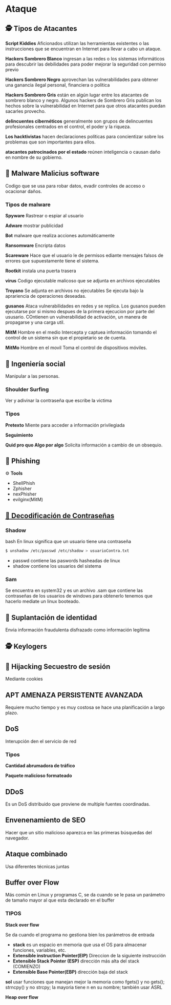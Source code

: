 # Ataque

## 🕵️ Tipos de Atacantes
 
 **Script Kiddies** Aficionados  utilizan las herramientas existentes o las instrucciones que se encuentran en Internet para llevar a cabo un ataque.
 
 **Hackers Sombrero Blanco** ingresan a las redes o los sistemas informáticos para descubrir las debilidades para poder mejorar la seguridad con permiso previo
 
**Hackers Sombrero Negro** aprovechan las vulnerabilidades para obtener una ganancia ilegal personal, financiera o política
  
**Hackers Sombrero Gris** están en algún lugar entre los atacantes de sombrero blanco y negro. Algunos hackers de Sombrero Gris publican los hechos sobre la vulnerabilidad en Internet para que otros atacantes puedan sacarles provecho.

 **delincuentes cibernéticos** generalmente son grupos de delincuentes profesionales centrados en el control, el poder y la riqueza.
 
 **Los hacktivistas** hacen declaraciones políticas para concientizar sobre los problemas que son importantes para ellos.
 
  **atacantes patrocinados por el estado** reúnen inteligencia o causan daño en nombre de su gobierno.

 ## 🐛 Malware Malicius software
 
 Codigo que se usa para robar datos, evadir controles de acceso o ocacionar daños.
 
 ### Tipos de malware
 
 **Spyware** Rastrear o espiar al usuario
 
 **Adware** mostrar publicidad
 
 **Bot** malware que realiza acciones automáticamente
 
 **Ransomware** Encripta datos
 
 **Scareware** Hace que el usuario le de permisos ediante mensajes falsos de errores que supuestamente tiene el sistema.
 
 **Rootkit** instala una puerta trasera
 
 **virus** Codigo ejecutable malicoso que se adjunta en archivos ejecutables
 
 **Troyano** Se adjunta en archivos no ejecutables Se ejecuta bajo la aprariencia de operaciones deseadas.
 
 **gusanos** Ataca vulnerabilidades en redes y se replica. Los gusanos pueden ejecutarse por si mismo despues de la primera ejecucion por parte del ususario. COntienen un vulnerabilidad de activación, un manera de propagarse y una carga util.
 
 **MitM** Hombre en el medio Intercepta y captuea información tomando el control de un sistema sin que el propietario se de cuenta.
 
 **MitMo** Hombre en el movil Toma el control de dispositivos móviles.
 
 
 ## 🦊 Ingeniería social
 
 Manipular a las personas.
 
 ### Shoulder Surfing 
 
 Ver y adivinar la contraseña que escribe la victima
 
 ### Tipos
 
 **Pretexto** Miente para acceder a información privilegiada
 
 **Seguimiento**
 
 **Quid pro quo Algo por algo** Solicita información a cambio de un obsequio.
  
 
 ## 🦈 Phishing
 
 ⚙️ **Tools**
 
 - ShellPhish
 - Zphisher
 - nexPhisher
 - evilginx(MitM)
 
 
 
 
 ## [🔐 Decodificación de Contraseñas](https://github.com/jhonPariona/_learn-cyber-security/blob/master/contrase%C3%B1as.md#contrase%C3%B1as)
 
 ### Shadow
 
 bash En linux significa que un usuario tiene una contraseña
 
 ```bash
 $ unshadow /etc/passwd /etc/shadow > usuarioContra.txt
 ```
 
 - passwd contiene las paswords hasheadas de linux
 - shadow contiene los usuarios del sistema
 
 ### Sam
 
 Se encuentra en system32 y es un archivo .sam que contiene las contraseñas de los usuarios de windows para obtenerlo tenemos que hacerlo mediate un linux booteado.


## 🎩 Suplantación de identidad

Envia información fraudulenta disfrazado como información legítima

## 🕵️ Keylogers

## 🧽 Hijacking Secuestro de sesión

Mediante cookies

## APT AMENAZA PERSISTENTE AVANZADA

Requiere mucho tiempo y es muy costosa se hace una planificación a largo plazo.

## DoS

Interupción den el servicio de red

### Tipos

**Cantidad abrumadora de tráfico**

**Paquete malicioso formateado**

## DDoS

Es un DoS distribuido que proviene de multiple fuentes coordinadas.

## Envenenamiento de SEO

Hacer que un sitio malicioso aparezca en las primeras búsquedas del navegador.

## Ataque combinado

Usa diferentes técnicas juntas

 ## Buffer over Flow
 
 Más común en Linux y programas C, se da cuando se le pasa un parámetro de tamaño mayor al que esta declarado en el buffer
 
 ### TIPOS
 
 **Stack over flow**
 
 Se da cuando el programa no gestiona bien los parámetros de entrada
 
 - **stack** es un espacio en memoria que usa el OS para almacenar funciones, variables, etc.
 - **Extensible instruction Pointer(EIP)**  Direccion de la siguiente instrucción
 - **Extensible Stack Pointer (ESP)** dirección más alta del stack (COMIENZO)
 - **Extensible Base Pointer(EBP)** dirección baja del stack
 
 **sol** usar funciones que manejan mejor la memoria como fgets() y no gets(); strncpy() y no strcpy; la mayoria tiene n en su nombre; también usar ASRL
 
 **Heap over flow**
